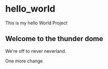 # hello_world

This is my hello World Project

## Welcome to the thunder dome

We're off to never neverland.

One more change